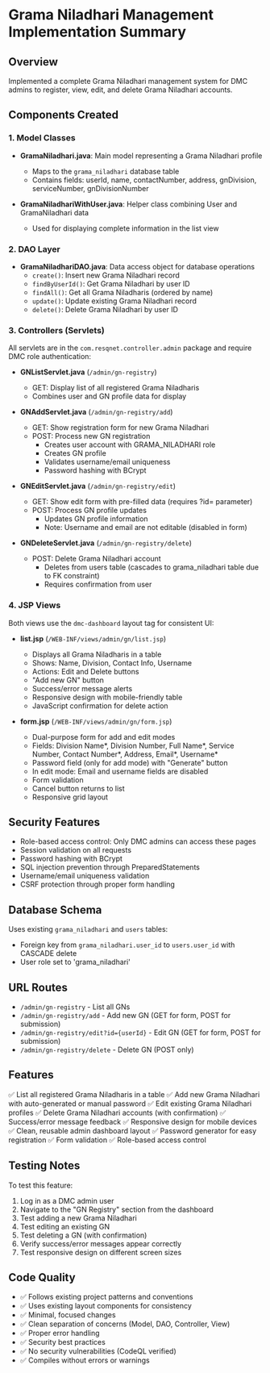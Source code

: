 # Grama Niladhari Management Implementation Summary

## Overview
Implemented a complete Grama Niladhari management system for DMC admins to register, view, edit, and delete Grama Niladhari accounts.

## Components Created

### 1. Model Classes
- **GramaNiladhari.java**: Main model representing a Grama Niladhari profile
  - Maps to the `grama_niladhari` database table
  - Contains fields: userId, name, contactNumber, address, gnDivision, serviceNumber, gnDivisionNumber

- **GramaNiladhariWithUser.java**: Helper class combining User and GramaNiladhari data
  - Used for displaying complete information in the list view

### 2. DAO Layer
- **GramaNiladhariDAO.java**: Data access object for database operations
  - `create()`: Insert new Grama Niladhari record
  - `findByUserId()`: Get Grama Niladhari by user ID
  - `findAll()`: Get all Grama Niladharis (ordered by name)
  - `update()`: Update existing Grama Niladhari record
  - `delete()`: Delete Grama Niladhari by user ID

### 3. Controllers (Servlets)
All servlets are in the `com.resqnet.controller.admin` package and require DMC role authentication:

- **GNListServlet.java** (`/admin/gn-registry`)
  - GET: Display list of all registered Grama Niladharis
  - Combines user and GN profile data for display

- **GNAddServlet.java** (`/admin/gn-registry/add`)
  - GET: Show registration form for new Grama Niladhari
  - POST: Process new GN registration
    - Creates user account with GRAMA_NILADHARI role
    - Creates GN profile
    - Validates username/email uniqueness
    - Password hashing with BCrypt

- **GNEditServlet.java** (`/admin/gn-registry/edit`)
  - GET: Show edit form with pre-filled data (requires ?id= parameter)
  - POST: Process GN profile updates
    - Updates GN profile information
    - Note: Username and email are not editable (disabled in form)

- **GNDeleteServlet.java** (`/admin/gn-registry/delete`)
  - POST: Delete Grama Niladhari account
    - Deletes from users table (cascades to grama_niladhari table due to FK constraint)
    - Requires confirmation from user

### 4. JSP Views
Both views use the `dmc-dashboard` layout tag for consistent UI:

- **list.jsp** (`/WEB-INF/views/admin/gn/list.jsp`)
  - Displays all Grama Niladharis in a table
  - Shows: Name, Division, Contact Info, Username
  - Actions: Edit and Delete buttons
  - "Add new GN" button
  - Success/error message alerts
  - Responsive design with mobile-friendly table
  - JavaScript confirmation for delete action

- **form.jsp** (`/WEB-INF/views/admin/gn/form.jsp`)
  - Dual-purpose form for add and edit modes
  - Fields: Division Name*, Division Number, Full Name*, Service Number, Contact Number*, Address, Email*, Username*
  - Password field (only for add mode) with "Generate" button
  - In edit mode: Email and username fields are disabled
  - Form validation
  - Cancel button returns to list
  - Responsive grid layout

## Security Features
- Role-based access control: Only DMC admins can access these pages
- Session validation on all requests
- Password hashing with BCrypt
- SQL injection prevention through PreparedStatements
- Username/email uniqueness validation
- CSRF protection through proper form handling

## Database Schema
Uses existing `grama_niladhari` and `users` tables:
- Foreign key from `grama_niladhari.user_id` to `users.user_id` with CASCADE delete
- User role set to 'grama_niladhari'

## URL Routes
- `/admin/gn-registry` - List all GNs
- `/admin/gn-registry/add` - Add new GN (GET for form, POST for submission)
- `/admin/gn-registry/edit?id={userId}` - Edit GN (GET for form, POST for submission)
- `/admin/gn-registry/delete` - Delete GN (POST only)

## Features
✅ List all registered Grama Niladharis in a table
✅ Add new Grama Niladhari with auto-generated or manual password
✅ Edit existing Grama Niladhari profiles
✅ Delete Grama Niladhari accounts (with confirmation)
✅ Success/error message feedback
✅ Responsive design for mobile devices
✅ Clean, reusable admin dashboard layout
✅ Password generator for easy registration
✅ Form validation
✅ Role-based access control

## Testing Notes
To test this feature:
1. Log in as a DMC admin user
2. Navigate to the "GN Registry" section from the dashboard
3. Test adding a new Grama Niladhari
4. Test editing an existing GN
5. Test deleting a GN (with confirmation)
6. Verify success/error messages appear correctly
7. Test responsive design on different screen sizes

## Code Quality
- ✅ Follows existing project patterns and conventions
- ✅ Uses existing layout components for consistency
- ✅ Minimal, focused changes
- ✅ Clean separation of concerns (Model, DAO, Controller, View)
- ✅ Proper error handling
- ✅ Security best practices
- ✅ No security vulnerabilities (CodeQL verified)
- ✅ Compiles without errors or warnings
